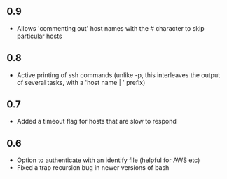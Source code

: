 0.9
---
* Allows 'commenting out' host names with the # character to skip particular hosts

0.8
---
* Active printing of ssh commands (unlike -p, this interleaves the output of several tasks, with a 'host name | ' prefix)

0.7
---
* Added a timeout flag for hosts that are slow to respond

0.6
---
* Option to authenticate with an identify file (helpful for AWS etc)
* Fixed a trap recursion bug in newer versions of bash
